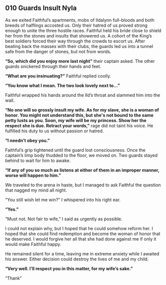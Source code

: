 ## 010 Guards Insult Nyla

As we exited Faithful’s apartments, mobs of Ildalynn full-bloods and both breeds of halflings accosted us. Only their hatred of us proved strong enough to unite the three hostile races. Faithful held his bride close to shield her from the stones and insults that showered us. A cohort of the King’s best soldiers forced their way through the crowds to escort us. After beating back the masses with their clubs, the guards led us into a tunnel safe from the danger of stones, but not from words.

**“So, which did you enjoy more last night”** their captain asked. The other guards snickered through their hands and feet.

**“What are you insinuating?”** Faithful replied coolly.

**“You know what I mean. The two look lovely next to...”**

Faithful wrapped his hands around the Ild’s throat and slammed him into the wall.

**“No one will so grossly insult my wife. As for my slave, she is a woman of honor. You might not understand this, but she's not bound to the same petty lusts as you. Soon, my wife will be my princess. Show her the respect she is due. Retract your words,”** rage did not taint his voice. He fulfilled his duty to us without passion or hatred.

**“I needn’t obey you.”**

Faithful’s grip tightened until the guard lost consciousness. Once the captain’s limp body thudded to the floor, we moved on. Two guards stayed behind to wait for him to awake.

**“If any of you so much as listens at either of them in an improper manner, worse will happen to him.”**

We traveled to the arena in haste, but I managed to ask Faithful the question that nagged my mind all night.

"You still wish let me win?" I whispered into his right ear.

**“Yes.”**

"Must not. Not fair to wife," I said as urgently as possible.

I could not explain why, but I hoped that he could somehow reform her. I hoped that she could find redemption and become the woman of honor that he deserved. I would forgive her all that she had done against me if only it would make Faithful happy.

He remained silent for a time, leaving me in extreme anxiety while I awaited his answer. Either decision could destroy the lives of me and my child.

**“Very well. I'll respect you in this matter, for my wife’s sake.”**

“Thank”
